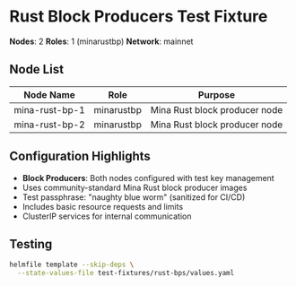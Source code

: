# Rust Block Producers Test Fixture

**Nodes**: 2
**Roles**: 1 (minarustbp)
**Network**: mainnet

## Node List

| Node Name | Role | Purpose |
|-----------|------|---------|
| mina-rust-bp-1 | minarustbp | Mina Rust block producer node |
| mina-rust-bp-2 | minarustbp | Mina Rust block producer node |

## Configuration Highlights

- **Block Producers**: Both nodes configured with test key management
- Uses community-standard Mina Rust block producer images
- Test passphrase: "naughty blue worm" (sanitized for CI/CD)
- Includes basic resource requests and limits
- ClusterIP services for internal communication

## Testing

```bash
helmfile template --skip-deps \
  --state-values-file test-fixtures/rust-bps/values.yaml
```
